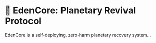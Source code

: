 # 🌱 EdenCore: Planetary Revival Protocol

EdenCore is a self-deploying, zero-harm planetary recovery system...